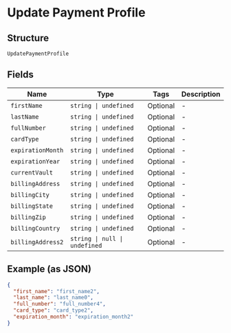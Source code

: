 
# Update Payment Profile

## Structure

`UpdatePaymentProfile`

## Fields

| Name | Type | Tags | Description |
|  --- | --- | --- | --- |
| `firstName` | `string \| undefined` | Optional | - |
| `lastName` | `string \| undefined` | Optional | - |
| `fullNumber` | `string \| undefined` | Optional | - |
| `cardType` | `string \| undefined` | Optional | - |
| `expirationMonth` | `string \| undefined` | Optional | - |
| `expirationYear` | `string \| undefined` | Optional | - |
| `currentVault` | `string \| undefined` | Optional | - |
| `billingAddress` | `string \| undefined` | Optional | - |
| `billingCity` | `string \| undefined` | Optional | - |
| `billingState` | `string \| undefined` | Optional | - |
| `billingZip` | `string \| undefined` | Optional | - |
| `billingCountry` | `string \| undefined` | Optional | - |
| `billingAddress2` | `string \| null \| undefined` | Optional | - |

## Example (as JSON)

```json
{
  "first_name": "first_name2",
  "last_name": "last_name0",
  "full_number": "full_number4",
  "card_type": "card_type2",
  "expiration_month": "expiration_month2"
}
```

